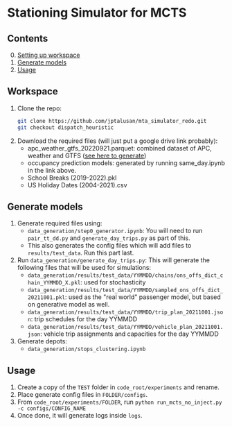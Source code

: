 # Stationing Simulator for MCTS

## Contents
0. [Setting up workspace](#workspace)
1. [Generate models](#generate-models)
2. [Usage](#usage)

## Workspace
1. Clone the repo:
    ``` bash
    git clone https://github.com/jptalusan/mta_simulator_redo.git
    git checkout dispatch_heuristic
    ```
2. Download the required files (will just put a google drive link probably):
    * apc_weather_gtfs_20220921.parquet: combined dataset of APC, weather and GTFS ([see here to generate](https://github.com/jptalusan/wego_occupancy_clean/blob/main/notebooks/preprocessing.ipynb))
    * occupancy prediction models: generated by running same_day.ipynb in the link above. 
    * School Breaks (2019-2022).pkl
    * US Holiday Dates (2004-2021).csv

## Generate models
1. Generate required files using:
    * `data_generation/step0_generator.ipynb`: You will need to run `pair_tt_dd.py` and `generate_day_trips.py` as part of this.
    * This also generates the config files which will add files to `results/test_data`. Run this part last.
2. Run `data_generation/generate_day_trips.py`: This will generate the following files that will be used for simulations:
    * `data_generation/results/test_data/YYMMDD/chains/ons_offs_dict_chain_YYMMDD_X.pkl`: used for stochasticity
    * `data_generation/results/test_data/YYMMDD/sampled_ons_offs_dict_20211001.pkl`: used as the "real world" passenger model, but based on generative model as well.
    * `data_generation/results/test_data/YYMMDD/trip_plan_20211001.json`: trip schedules for the day YYMMDD
    * `data_generation/results/test_data/YYMMDD/vehicle_plan_20211001.json`: vehicle trip assignments and capacities for the day YYMMDD
3. Generate depots:
    * `data_generation/stops_clustering.ipynb`

## Usage
1. Create a copy of the `TEST` folder in `code_root/experiments` and rename.
2. Place generate config files in `FOLDER/configs`.
3. From `code_root/experiments/FOLDER`, run `python run_mcts_no_inject.py -c configs/CONFIG_NAME`
4. Once done, it will generate logs inside `logs`.